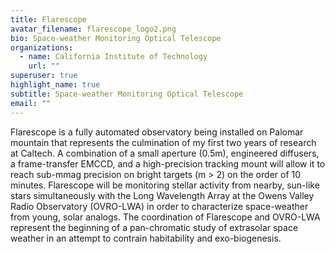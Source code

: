 ```yaml
---
title: Flarescope
avatar_filename: flarescope_logo2.png
bio: Space-weather Monitoring Optical Telescope
organizations:
  - name: California Institute of Technology
    url: ""
superuser: true
highlight_name: true
subtitle: Space-weather Monitoring Optical Telescope
email: ""
---
```

Flarescope is a fully automated observatory being installed on Palomar mountain that represents the culmination of my first two years of research at Caltech. A combination of a small aperture (0.5m), engineered diffusers, a frame-transfer EMCCD, and a high-precision tracking mount will allow it to reach sub-mmag precision on bright targets (m > 2) on the order of 10 minutes. Flarescope will be monitoring stellar activity from nearby, sun-like stars simultaneously with the Long Wavelength Array at the Owens Valley Radio Observatory (OVRO-LWA) in order to characterize space-weather from young, solar analogs. The coordination of Flarescope and OVRO-LWA represent the beginning of a pan-chromatic study of extrasolar space weather in an attempt to contrain habitability and exo-biogenesis.
